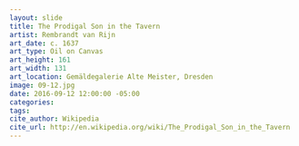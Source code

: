 ```yaml
---
layout: slide
title: The Prodigal Son in the Tavern
artist: Rembrandt van Rijn
art_date: c. 1637
art_type: Oil on Canvas
art_height: 161
art_width: 131
art_location: Gemäldegalerie Alte Meister, Dresden
image: 09-12.jpg
date: 2016-09-12 12:00:00 -05:00
categories:
tags:
cite_author: Wikipedia
cite_url: http://en.wikipedia.org/wiki/The_Prodigal_Son_in_the_Tavern
---
```

